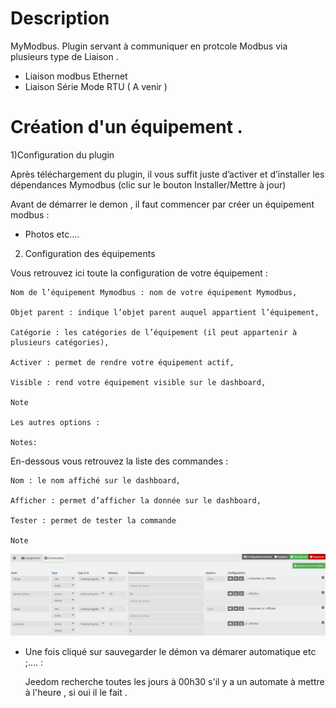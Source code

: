 Description 
===
MyModbus.
Plugin servant à communiquer en protcole Modbus via plusieurs type de Liaison . 

- Liaison modbus Ethernet 
- Liaison Série Mode RTU ( A venir ) 




Création d'un équipement  .
===
1)Configuration du plugin



Après téléchargement du plugin, il vous suffit juste d’activer et d’installer les dépendances Mymodbus (clic sur le bouton Installer/Mettre à jour)




Avant de démarrer le demon , il faut commencer par créer un équipement modbus  :

-  Photos etc.... 



2) Configuration des équipements

Vous retrouvez ici toute la configuration de votre équipement :

    Nom de l’équipement Mymodbus : nom de votre équipement Mymodbus,

    Objet parent : indique l’objet parent auquel appartient l’équipement,

    Catégorie : les catégories de l’équipement (il peut appartenir à plusieurs catégories),

    Activer : permet de rendre votre équipement actif,

    Visible : rend votre équipement visible sur le dashboard,

    Note

    Les autres options :

    Notes:
	


En-dessous vous retrouvez la liste des commandes :

    Nom : le nom affiché sur le dashboard,

    Afficher : permet d’afficher la donnée sur le dashboard,

    Tester : permet de tester la commande

    Note
	
![Config1_Crouzet](../images/mymodbus_exemple_crouzet_cmd.png)
	
-   Une fois cliqué sur sauvegarder le démon va démarer automatique etc ;....  : 	

    Jeedom recherche toutes les jours à 00h30 s'il y a un automate à mettre à l'heure , si oui il le fait .
